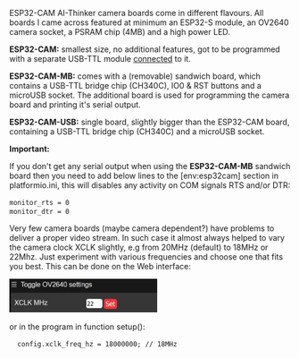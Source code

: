 
ESP32-CAM AI-Thinker camera boards come in different flavours. All boards I came across featured at minimum an ESP32-S module, an OV2640 camera socket, a PSRAM chip (4MB) and a high power LED.

**ESP32-CAM:** smallest size, no additional features, got to be programmed with a separate USB-TTL module [connected](doc/ESP32-CAM_Programming.JPG) to it.

**ESP32-CAM-MB:** comes with a (removable) sandwich board, which contains a USB-TTL bridge chip (CH340C), IO0 & RST buttons and a microUSB socket. The additional board is used for programming the camera board and printing it's serial output.

**ESP32-CAM-USB:** single board, slightly bigger than the ESP32-CAM board, containing a USB-TTL bridge chip (CH340C) and a microUSB socket.

**Important:**

If you don't get any serial output when using the **ESP32-CAM-MB** sandwich board then you need to add below lines to the [env:esp32cam] section in platformio.ini, this will disables any activity on COM signals RTS and/or DTR:
```
monitor_rts = 0
monitor_dtr = 0
```

Very few camera boards (maybe camera dependent?) have problems to deliver a proper video stream. In such case it almost always helped to vary the camera clock XCLK slightly, e.g from 20MHz (default) to 18MHz or 22Mhz. Just experiment with various frequencies and choose one that fits you best. This can be done on the Web interface: 
<p align="left"><img src="doc/Setting_XCLK_via_web_interfaceJPG.jpg" height="60"/></p>  

or in the program in function setup():
```
  config.xclk_freq_hz = 18000000; // 18MHz
```
